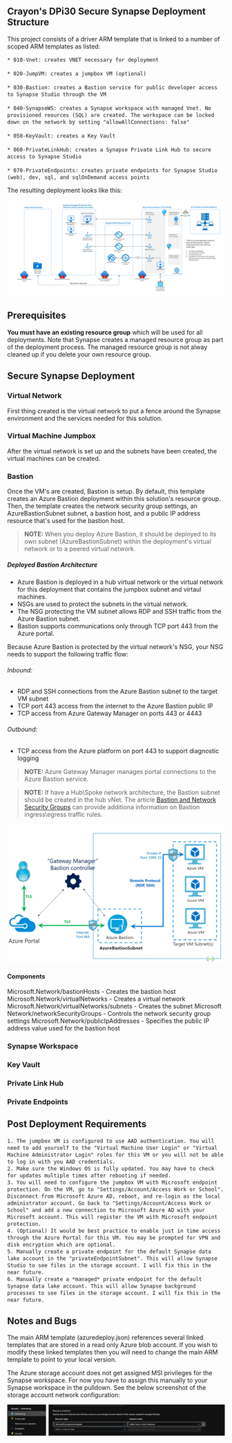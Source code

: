 #

## Crayon's DPi30 Secure Synapse Deployment Structure

This project consists of a driver ARM template that is linked to a number of scoped ARM templates as listed:

```
* 010-Vnet: creates VNET necessary for deployment

* 020-JumpVM: creates a jumpbox VM (optional)

* 030-Bastion: creates a Bastion service for public developer access to Synapse Studio through the VM

* 040-SynapseWS: creates a Synapse workspace with managed Vnet. No provisioned reources (SQL) are created. The workspace can be locked down on the network by setting "allowAllConnections: false"

* 050-KeyVault: creates a Key Vault

* 060-PrivateLinkHub: creates a Synapse Private Link Hub to secure access to Synapse Studio

* 070-PrivateEndpoints: creates private endpoints for Synapse Studio (web), dev, sql, and sqlOnDemand access points
```

The resulting deployment looks like this:

![Deployed Architecture](images/deployedArchitecture.png?raw=true "Architecture")

## Prerequisites
**You must have an existing resource group** which will be used for all deployments. Note that Synapse creates a managed resource group as part of the deployment process. The managed resource group is not alway cleaned up if you delete your own resource group.

## Secure Synapse Deployment


### Virtual Network
First thing created is the virtual network to put a fence around the Synapse environment and the services needed for this solution.

### Virtual Machine Jumpbox
After the virtual network is set up and the subnets have been created, the virtual machines can be created.

### Bastion
Once the VM's are created, Bastion is setup.  By default, this template creates an Azure Bastion deployment within this solution's resource group.  Then, the template creates the network security group settings, an AzureBastionSubnet subnet, a bastion host, and a public IP address resource that's used for the bastion host.
> **NOTE:**
When you deploy Azure Bastion, it should be deployed to its own subnet (AzureBastionSubnet) within the deployment's virtual network or to a peered virtual network.

##### Deployed Bastion Architecture
* Azure Bastion is deployed in a hub virtual network or the virtual network for this deployment that contains the jumpbox subnet and virtaul machines.
* NSGs are used to protect the subnets in the virtual network.
* The NSG protecting the VM subnet allows RDP and SSH traffic from the Azure Bastion subnet.
* Bastion supports communications only through TCP port 443 from the Azure portal.

Because Azure Bastion is protected by the virtual network's NSG, your NSG needs to support the following traffic flow:


###### Inbound:
- RDP and SSH connections from the Azure Bastion subnet to the target VM subnet
- TCP port 443 access from the internet to the Azure Bastion public IP
- TCP access from Azure Gateway Manager on ports 443 or 4443

###### Outbound:
- TCP access from the Azure platform on port 443 to support diagnostic logging

> **NOTE:**
> Azure Gateway Manager manages portal connections to the Azure Bastion service.

> **NOTE:**
> If have a Hub\Spoke network architecture, the Bastion subnet should be created in the hub vNet. The article [Bastion and Network Security Groups](https://learn.microsoft.com/en-us/azure/bastion/bastion-nsg#nsg) can provide additiona information on Bastion ingress\egress traffic rules.

![Bastion Architecture](images/bastionDiagram.png?raw=true "Architecture")

#### Components
Microsoft.Network/bastionHosts - Creates the bastion host
Microsoft.Network/virtualNetworks  - Creates a virtual network
Microsoft.Network/virtualNetworks/subnets - Creates the subnet
Microsoft Network/networkSecurityGroups - Controls the network security group settings
Microsoft.Network/publicIpAddresses - Specifies the public IP address value used for the bastion host

### Synapse Workspace

### Key Vault

### Private Link Hub

### Private Endpoints


## Post Deployment Requirements
```
1. The jumpbox VM is configured to use AAD authentication. You will need to add yourself to the "Virtual Machine User Login" or "Virtual Machine Administrator Login" roles for this VM or you will not be able to log in with you AAD credentials.
2. Make sure the Windows OS is fully updated. You may have to check for updates multiple times after rebooting if needed.
3. You will need to configure the jumpbox VM with Microsoft endpoint protection. On the VM, go to "Settings/Account/Access Work or School". Disconnect from Microsoft Azure AD, reboot, and re-login as the local administrator account. Go back to "Settings/Account/Access Work or School" and add a new connection to Microsoft Azure AD with your Microsoft account. This will register the VM with Microsoft endpoint protection.
4. (Optional) It would be best practice to enable just in time access through the Azure Portal for this VM. You may be prompted for VPN and disk encryption which are optional.
5. Manually create a private endpoint for the default Synapse data lake account in the "privateEndpointSubnet". This will allow Synapse Studio to see files in the storage account. I will fix this in the near future.
6. Manually create a *managed* private endpoint for the default Synapse data lake account. This will allow Synapse background processes to see files in the storage account. I will fix this in the near future.
```

## Notes and Bugs
The main ARM template (azuredeploy.json) references several linked templates that are stored in a read only Azure blob account. If you wish to modify these linked templates then you will need to change the main ARM template to point to your local version.

The Azure storage account does not get assigned MSI privileges for the Synapse workspace. For now you have to assign this manually to your Synapse workspace in the pulldown. See the below screenshot of the storage account network configuration:

![Storage ACL Fix](images/storageACLSBug.png?raw=true "Storage ACLS")

